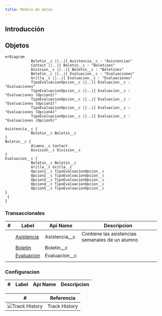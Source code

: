```yaml
---
title: Modelo de datos
---
```


## Introducción

<!-- START autogenerated-objects -->

## Objetos

```mermaid
erDiagram
            Boletin__c ||..|{ Asistencia__c : "Asistencias"
            Contact ||..|{ Boletin__c : "Boletines"
            Division__c ||..|{ Boletin__c : "Boletines"
            Boletin__c ||..|{ Evaluacion__c : "Evaluaciones"
            Grilla__c ||..|{ Evaluacion__c : "Evaluaciones"
            TipoEvaluacionOpcion__c ||..|{ Evaluacion__c : "Evaluaciones"
            TipoEvaluacionOpcion__c ||..|{ Evaluacion__c : "Evaluaciones (Opcion2)"
            TipoEvaluacionOpcion__c ||..|{ Evaluacion__c : "Evaluaciones (Opcion3)"
            TipoEvaluacionOpcion__c ||..|{ Evaluacion__c : "Evaluaciones (Opcion4)"
            TipoEvaluacionOpcion__c ||..|{ Evaluacion__c : "Evaluaciones (Opcion5)"

Asistencia__c {
            Boletin__c Boletin__c
}
Boletin__c {
            Alumno__c Contact
            Division__c Division__c
}
Evaluacion__c {
            Boletin__c Boletin__c
            Grilla__c Grilla__c
            Opcion1__c TipoEvaluacionOpcion__c
            Opcion2__c TipoEvaluacionOpcion__c
            Opcion3__c TipoEvaluacionOpcion__c
            Opcion4__c TipoEvaluacionOpcion__c
            Opcion5__c TipoEvaluacionOpcion__c
}
 {
}

```

### Transaccionales

| #                         | Label                                                  | Api Name        | Descripcion                                     |
| ------------------------- | ------------------------------------------------------ | --------------- | ----------------------------------------------- |
| <div class="icons"></div> | [Asistencia](/docs/diccionarios/objects/Asistencia__c) | Asistencia\_\_c | Contiene las asistencias semanales de un alumno |
| <div class="icons"></div> | [Boletin](/docs/diccionarios/objects/Boletin__c)       | Boletin\_\_c    |                                                 |
| <div class="icons"></div> | [Evaluacion](/docs/diccionarios/objects/Evaluacion__c) | Evaluacion\_\_c |                                                 |
| <div class="icons"></div> | [](/docs/diccionarios/objects/)                        |                 |                                                 |

### Configuracion

| #   | Label | Api Name | Descripcion |
| --- | ----- | -------- | ----------- |

| #                                                              | Referencia    |
| -------------------------------------------------------------- | ------------- |
| <div class="icons">![Track History](/img/tracker_60.png)</div> | Track History |

<!-- END autogenerated-objects -->
